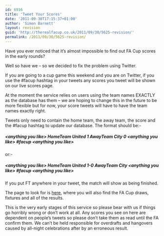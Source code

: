 ```yaml
---
id: 6916
title: 'Tweet Your Scores'
date: '2011-09-30T17:15:37+01:00'
author: 'Simon Barnett'
layout: revision
guid: 'http://therealfacup.co.uk/2011/09/30/5625-revision/'
permalink: /2011/09/30/5625-revision/
---
```


Have you ever noticed that it’s almost impossible to find out FA Cup scores in the early rounds?

Well so have we – so we decided to fix the problem using Twitter.

If you are going to a cup game this weekend and you are on Twitter, if you use the #facup hashtag in your tweets any scores you tweet will be shown on our live scores page.

At the moment the service relies on users using the team names EXACTLY as the database has them – we are hoping to change this in the future to be more flexible but for now, your score tweets will have to have the team names exactly right.

Tweets only need to contain the home team, the away team, the score and the #facup hashtag to update our database. The format should be:-

##### &lt;anything you like&gt; HomeTeam United 1 AwayTeam City 0 &lt;anything you like&gt; #facup &lt;anything you like&gt;

or:-

##### &lt;anything you like&gt; HomeTeam United 1-0 AwayTeam City &lt;anything you like&gt; #facup &lt;anything you like&gt;

If you put FT anywhere in your tweet, the match will show as being finished.

The page to look for is [here](http://therealfacup.co.uk/live-scores), where you will also find the FA Cup draws, fixtures and all of the results.

This is the very early stages of this service so please bear with us if things go horribly wrong or don’t work at all. Any scores you see on here are dependent on people’s tweets so please don’t take them as read until the FA confirm them. We can’t be held responsible for overdrafts and hangovers caused by all-night celebrations after by an erroneous result.